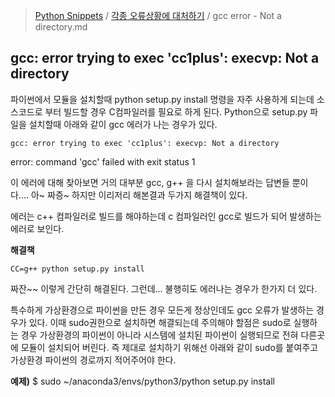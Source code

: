 > [Python Snippets](../README.md) / [각종 오류상황에 대처하기](README.md) / gcc error - Not a directory.md
## gcc: error trying to exec 'cc1plus': execvp: Not a directory
파이썬에서 모듈을 설치할때 python setup.py install 명령을 자주 사용하게 되는데 소스코드로 부터 빌드할 경우 C컴파일러를 필요로 하게 된다.
Python으로 setup.py 파일을 설치할때 아래와 같이 gcc 에러가 나는 경우가 있다.

    gcc: error trying to exec 'cc1plus': execvp: Not a directory
error: command 'gcc' failed with exit status 1

이 에러에 대해 찾아보면 거의 대부분 gcc, g++ 을 다시 설치해보라는 답변들 뿐이다.... 아~ 짜증~
하지만 이리저리 해본결과 두가지 해결책이 있다.

에러는 c++ 컴파일러로 빌드를 해야하는데 c 컴파일러인 gcc로 빌드가 되어 발생하는 에러로 보인다.

**해결책**

    CC=g++ python setup.py install

짜잔~~ 이렇게 간단히 해결된다. 그런데...  불행히도 에러나는 경우가 한가지 더 있다.

특수하게 가상환경으로 파이썬을 만든 경우 모든게 정상인데도 gcc 오류가 발생하는 경우가 있다.
이때 sudo권한으로 설치하면 해결되는데 주의해야 할점은 sudo로 실행하는 경우 가상환경의 파이썬이 아니라 시스템에 설치된 파이썬이 실행되므로 전혀 다른곳에 모듈이 설치되어 버린다. 즉 제대로 설치하기 위해선 아래와 같이 sudo를 붙여주고 가상환경 파이썬의 경로까지 적어주어야 한다.

**예제)**
    $ sudo ~/anaconda3/envs/python3/python setup.py install 